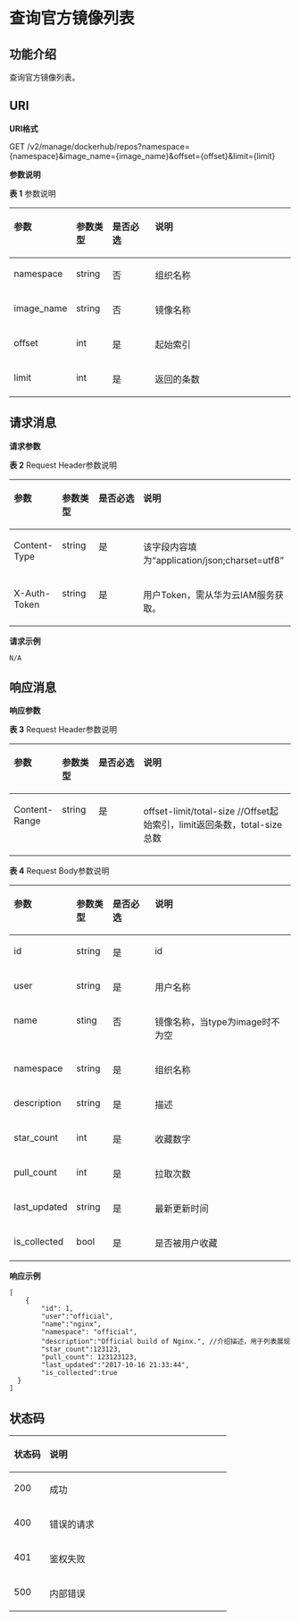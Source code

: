 # 查询官方镜像列表<a name="swr_02_0039"></a>

## 功能介绍<a name="se03aae4436e64394a95dc13b6f233898"></a>

查询官方镜像列表。

## URI<a name="s476df674307e4b04b9545f9575dde042"></a>

**URI格式**

GET /v2/manage/dockerhub/repos?namespace=\{namespace\}&image\_name=\{image\_name\}&offset=\{offset\}&limit=\{limit\}

**参数说明**

**表 1**  参数说明

<a name="table73271639103420"></a>
<table><thead align="left"><tr id="row53291539153419"><th class="cellrowborder" valign="top" width="17%" id="mcps1.2.5.1.1"><p id="p6331539113416"><a name="p6331539113416"></a><a name="p6331539113416"></a>参数</p>
</th>
<th class="cellrowborder" valign="top" width="13%" id="mcps1.2.5.1.2"><p id="p15022419437"><a name="p15022419437"></a><a name="p15022419437"></a>参数类型</p>
</th>
<th class="cellrowborder" valign="top" width="16.04%" id="mcps1.2.5.1.3"><p id="p1450315424313"><a name="p1450315424313"></a><a name="p1450315424313"></a>是否必选</p>
</th>
<th class="cellrowborder" valign="top" width="53.959999999999994%" id="mcps1.2.5.1.4"><p id="p43347399345"><a name="p43347399345"></a><a name="p43347399345"></a>说明</p>
</th>
</tr>
</thead>
<tbody><tr id="row7335939103416"><td class="cellrowborder" valign="top" width="17%" headers="mcps1.2.5.1.1 "><p id="p6843228526"><a name="p6843228526"></a><a name="p6843228526"></a>namespace</p>
</td>
<td class="cellrowborder" valign="top" width="13%" headers="mcps1.2.5.1.2 "><p id="p284310281826"><a name="p284310281826"></a><a name="p284310281826"></a>string</p>
</td>
<td class="cellrowborder" valign="top" width="16.04%" headers="mcps1.2.5.1.3 "><p id="p1884432818210"><a name="p1884432818210"></a><a name="p1884432818210"></a>否</p>
</td>
<td class="cellrowborder" valign="top" width="53.959999999999994%" headers="mcps1.2.5.1.4 "><p id="p776511203467"><a name="p776511203467"></a><a name="p776511203467"></a>组织名称</p>
</td>
</tr>
<tr id="row7426145105916"><td class="cellrowborder" valign="top" width="17%" headers="mcps1.2.5.1.1 "><p id="p5426045125916"><a name="p5426045125916"></a><a name="p5426045125916"></a>image_name</p>
</td>
<td class="cellrowborder" valign="top" width="13%" headers="mcps1.2.5.1.2 "><p id="p2426164585915"><a name="p2426164585915"></a><a name="p2426164585915"></a>string</p>
</td>
<td class="cellrowborder" valign="top" width="16.04%" headers="mcps1.2.5.1.3 "><p id="p134262045165913"><a name="p134262045165913"></a><a name="p134262045165913"></a>否</p>
</td>
<td class="cellrowborder" valign="top" width="53.959999999999994%" headers="mcps1.2.5.1.4 "><p id="p742614555912"><a name="p742614555912"></a><a name="p742614555912"></a>镜像名称</p>
</td>
</tr>
<tr id="row146721128161115"><td class="cellrowborder" valign="top" width="17%" headers="mcps1.2.5.1.1 "><p id="p06735284118"><a name="p06735284118"></a><a name="p06735284118"></a>offset</p>
</td>
<td class="cellrowborder" valign="top" width="13%" headers="mcps1.2.5.1.2 "><p id="p86731328171117"><a name="p86731328171117"></a><a name="p86731328171117"></a>int</p>
</td>
<td class="cellrowborder" valign="top" width="16.04%" headers="mcps1.2.5.1.3 "><p id="p2673928141118"><a name="p2673928141118"></a><a name="p2673928141118"></a>是</p>
</td>
<td class="cellrowborder" valign="top" width="53.959999999999994%" headers="mcps1.2.5.1.4 "><p id="p4673102861117"><a name="p4673102861117"></a><a name="p4673102861117"></a>起始索引</p>
</td>
</tr>
<tr id="row109961738161110"><td class="cellrowborder" valign="top" width="17%" headers="mcps1.2.5.1.1 "><p id="p18996138161115"><a name="p18996138161115"></a><a name="p18996138161115"></a>limit</p>
</td>
<td class="cellrowborder" valign="top" width="13%" headers="mcps1.2.5.1.2 "><p id="p1599653891110"><a name="p1599653891110"></a><a name="p1599653891110"></a>int</p>
</td>
<td class="cellrowborder" valign="top" width="16.04%" headers="mcps1.2.5.1.3 "><p id="p2099715389119"><a name="p2099715389119"></a><a name="p2099715389119"></a>是</p>
</td>
<td class="cellrowborder" valign="top" width="53.959999999999994%" headers="mcps1.2.5.1.4 "><p id="p149971438121120"><a name="p149971438121120"></a><a name="p149971438121120"></a>返回的条数</p>
</td>
</tr>
</tbody>
</table>

## 请求消息<a name="s8246d3afdd6f44dc817ce0c3f2ac7d53"></a>

**请求参数**

**表 2**  Request Header参数说明

<a name="table1410410571231"></a>
<table><thead align="left"><tr id="row5107125716318"><th class="cellrowborder" valign="top" width="17%" id="mcps1.2.5.1.1"><p id="p810811571237"><a name="p810811571237"></a><a name="p810811571237"></a>参数</p>
</th>
<th class="cellrowborder" valign="top" width="13%" id="mcps1.2.5.1.2"><p id="p1377172014469"><a name="p1377172014469"></a><a name="p1377172014469"></a>参数类型</p>
</th>
<th class="cellrowborder" valign="top" width="16%" id="mcps1.2.5.1.3"><p id="p10774320124612"><a name="p10774320124612"></a><a name="p10774320124612"></a>是否必选</p>
</th>
<th class="cellrowborder" valign="top" width="54%" id="mcps1.2.5.1.4"><p id="p19113185715315"><a name="p19113185715315"></a><a name="p19113185715315"></a>说明</p>
</th>
</tr>
</thead>
<tbody><tr id="row10114145712314"><td class="cellrowborder" valign="top" width="17%" headers="mcps1.2.5.1.1 "><p id="p20115185717310"><a name="p20115185717310"></a><a name="p20115185717310"></a>Content-Type</p>
</td>
<td class="cellrowborder" valign="top" width="13%" headers="mcps1.2.5.1.2 "><p id="p15117857734"><a name="p15117857734"></a><a name="p15117857734"></a>string</p>
</td>
<td class="cellrowborder" valign="top" width="16%" headers="mcps1.2.5.1.3 "><p id="p1611814571310"><a name="p1611814571310"></a><a name="p1611814571310"></a>是</p>
</td>
<td class="cellrowborder" valign="top" width="54%" headers="mcps1.2.5.1.4 "><p id="p811912575313"><a name="p811912575313"></a><a name="p811912575313"></a>该字段内容填为“application/json;charset=utf8”</p>
</td>
</tr>
<tr id="row2120115718316"><td class="cellrowborder" valign="top" width="17%" headers="mcps1.2.5.1.1 "><p id="p1212175719310"><a name="p1212175719310"></a><a name="p1212175719310"></a>X-Auth-Token</p>
</td>
<td class="cellrowborder" valign="top" width="13%" headers="mcps1.2.5.1.2 "><p id="p212212571234"><a name="p212212571234"></a><a name="p212212571234"></a>string</p>
</td>
<td class="cellrowborder" valign="top" width="16%" headers="mcps1.2.5.1.3 "><p id="p161241557533"><a name="p161241557533"></a><a name="p161241557533"></a>是</p>
</td>
<td class="cellrowborder" valign="top" width="54%" headers="mcps1.2.5.1.4 "><p id="p11126145719312"><a name="p11126145719312"></a><a name="p11126145719312"></a>用户Token，需从华为云IAM服务获取。</p>
</td>
</tr>
</tbody>
</table>

**请求示例**

```
N/A
```

## 响应消息<a name="sab9be5ce850743859bb238e072f8d1f2"></a>

**响应参数**

**表 3**  Request Header参数说明

<a name="table156464193424"></a>
<table><thead align="left"><tr id="row76531819144218"><th class="cellrowborder" valign="top" width="17%" id="mcps1.2.5.1.1"><p id="p36531719164213"><a name="p36531719164213"></a><a name="p36531719164213"></a>参数</p>
</th>
<th class="cellrowborder" valign="top" width="13%" id="mcps1.2.5.1.2"><p id="p734417231461"><a name="p734417231461"></a><a name="p734417231461"></a>参数类型</p>
</th>
<th class="cellrowborder" valign="top" width="16%" id="mcps1.2.5.1.3"><p id="p11345122316464"><a name="p11345122316464"></a><a name="p11345122316464"></a>是否必选</p>
</th>
<th class="cellrowborder" valign="top" width="54%" id="mcps1.2.5.1.4"><p id="p1966121915428"><a name="p1966121915428"></a><a name="p1966121915428"></a>说明</p>
</th>
</tr>
</thead>
<tbody><tr id="row18663141934215"><td class="cellrowborder" valign="top" width="17%" headers="mcps1.2.5.1.1 "><p id="p15664201917425"><a name="p15664201917425"></a><a name="p15664201917425"></a>Content-Range</p>
</td>
<td class="cellrowborder" valign="top" width="13%" headers="mcps1.2.5.1.2 "><p id="p1566851954211"><a name="p1566851954211"></a><a name="p1566851954211"></a>string</p>
</td>
<td class="cellrowborder" valign="top" width="16%" headers="mcps1.2.5.1.3 "><p id="p167021984211"><a name="p167021984211"></a><a name="p167021984211"></a>是</p>
</td>
<td class="cellrowborder" valign="top" width="54%" headers="mcps1.2.5.1.4 "><p id="p1367171914214"><a name="p1367171914214"></a><a name="p1367171914214"></a>offset-limit/total-size //Offset起始索引，limit返回条数，total-size总数</p>
</td>
</tr>
</tbody>
</table>

**表 4**  Request Body参数说明

<a name="table6912142367"></a>
<table><thead align="left"><tr id="row494101419361"><th class="cellrowborder" valign="top" width="17%" id="mcps1.2.5.1.1"><p id="p495214193611"><a name="p495214193611"></a><a name="p495214193611"></a>参数</p>
</th>
<th class="cellrowborder" valign="top" width="13%" id="mcps1.2.5.1.2"><p id="p1485152416464"><a name="p1485152416464"></a><a name="p1485152416464"></a>参数类型</p>
</th>
<th class="cellrowborder" valign="top" width="16%" id="mcps1.2.5.1.3"><p id="p885382415469"><a name="p885382415469"></a><a name="p885382415469"></a>是否必选</p>
</th>
<th class="cellrowborder" valign="top" width="54%" id="mcps1.2.5.1.4"><p id="p1498214113618"><a name="p1498214113618"></a><a name="p1498214113618"></a>说明</p>
</th>
</tr>
</thead>
<tbody><tr id="row82841121133012"><td class="cellrowborder" valign="top" width="17%" headers="mcps1.2.5.1.1 "><p id="p928482113013"><a name="p928482113013"></a><a name="p928482113013"></a>id</p>
</td>
<td class="cellrowborder" valign="top" width="13%" headers="mcps1.2.5.1.2 "><p id="p02841321193017"><a name="p02841321193017"></a><a name="p02841321193017"></a>string</p>
</td>
<td class="cellrowborder" valign="top" width="16%" headers="mcps1.2.5.1.3 "><p id="p11284162123010"><a name="p11284162123010"></a><a name="p11284162123010"></a>是</p>
</td>
<td class="cellrowborder" valign="top" width="54%" headers="mcps1.2.5.1.4 "><p id="p1619742721416"><a name="p1619742721416"></a><a name="p1619742721416"></a>id</p>
</td>
</tr>
<tr id="row1746432233115"><td class="cellrowborder" valign="top" width="17%" headers="mcps1.2.5.1.1 "><p id="p5464102273118"><a name="p5464102273118"></a><a name="p5464102273118"></a>user</p>
</td>
<td class="cellrowborder" valign="top" width="13%" headers="mcps1.2.5.1.2 "><p id="p5464192215312"><a name="p5464192215312"></a><a name="p5464192215312"></a>string</p>
</td>
<td class="cellrowborder" valign="top" width="16%" headers="mcps1.2.5.1.3 "><p id="p74641322203110"><a name="p74641322203110"></a><a name="p74641322203110"></a>是</p>
</td>
<td class="cellrowborder" valign="top" width="54%" headers="mcps1.2.5.1.4 "><p id="p1946419225319"><a name="p1946419225319"></a><a name="p1946419225319"></a>用户名称</p>
</td>
</tr>
<tr id="row71161739183117"><td class="cellrowborder" valign="top" width="17%" headers="mcps1.2.5.1.1 "><p id="p51165392312"><a name="p51165392312"></a><a name="p51165392312"></a>name</p>
</td>
<td class="cellrowborder" valign="top" width="13%" headers="mcps1.2.5.1.2 "><p id="p311683914319"><a name="p311683914319"></a><a name="p311683914319"></a>sting</p>
</td>
<td class="cellrowborder" valign="top" width="16%" headers="mcps1.2.5.1.3 "><p id="p10116183943114"><a name="p10116183943114"></a><a name="p10116183943114"></a>否</p>
</td>
<td class="cellrowborder" valign="top" width="54%" headers="mcps1.2.5.1.4 "><p id="p1111683912314"><a name="p1111683912314"></a><a name="p1111683912314"></a>镜像名称，当type为image时不为空</p>
</td>
</tr>
<tr id="row69961413365"><td class="cellrowborder" valign="top" width="17%" headers="mcps1.2.5.1.1 "><p id="p1110011416365"><a name="p1110011416365"></a><a name="p1110011416365"></a>namespace</p>
</td>
<td class="cellrowborder" valign="top" width="13%" headers="mcps1.2.5.1.2 "><p id="p1910111473610"><a name="p1910111473610"></a><a name="p1910111473610"></a>string</p>
</td>
<td class="cellrowborder" valign="top" width="16%" headers="mcps1.2.5.1.3 "><p id="p7102121411366"><a name="p7102121411366"></a><a name="p7102121411366"></a>是</p>
</td>
<td class="cellrowborder" valign="top" width="54%" headers="mcps1.2.5.1.4 "><p id="p19103151463617"><a name="p19103151463617"></a><a name="p19103151463617"></a>组织名称</p>
</td>
</tr>
<tr id="row3105101418360"><td class="cellrowborder" valign="top" width="17%" headers="mcps1.2.5.1.1 "><p id="p3107314193615"><a name="p3107314193615"></a><a name="p3107314193615"></a>description</p>
</td>
<td class="cellrowborder" valign="top" width="13%" headers="mcps1.2.5.1.2 "><p id="p2108514163620"><a name="p2108514163620"></a><a name="p2108514163620"></a>string</p>
</td>
<td class="cellrowborder" valign="top" width="16%" headers="mcps1.2.5.1.3 "><p id="p31101214113617"><a name="p31101214113617"></a><a name="p31101214113617"></a>是</p>
</td>
<td class="cellrowborder" valign="top" width="54%" headers="mcps1.2.5.1.4 "><p id="p4802133015153"><a name="p4802133015153"></a><a name="p4802133015153"></a>描述</p>
</td>
</tr>
<tr id="row135101232143711"><td class="cellrowborder" valign="top" width="17%" headers="mcps1.2.5.1.1 "><p id="p35101132143714"><a name="p35101132143714"></a><a name="p35101132143714"></a>star_count</p>
</td>
<td class="cellrowborder" valign="top" width="13%" headers="mcps1.2.5.1.2 "><p id="p151033215376"><a name="p151033215376"></a><a name="p151033215376"></a>int</p>
</td>
<td class="cellrowborder" valign="top" width="16%" headers="mcps1.2.5.1.3 "><p id="p1651014326371"><a name="p1651014326371"></a><a name="p1651014326371"></a>是</p>
</td>
<td class="cellrowborder" valign="top" width="54%" headers="mcps1.2.5.1.4 "><p id="p1434174310235"><a name="p1434174310235"></a><a name="p1434174310235"></a>收藏数字</p>
</td>
</tr>
<tr id="row1476375471517"><td class="cellrowborder" valign="top" width="17%" headers="mcps1.2.5.1.1 "><p id="p1776315541152"><a name="p1776315541152"></a><a name="p1776315541152"></a>pull_count</p>
</td>
<td class="cellrowborder" valign="top" width="13%" headers="mcps1.2.5.1.2 "><p id="p2763754161511"><a name="p2763754161511"></a><a name="p2763754161511"></a>int</p>
</td>
<td class="cellrowborder" valign="top" width="16%" headers="mcps1.2.5.1.3 "><p id="p1576395415156"><a name="p1576395415156"></a><a name="p1576395415156"></a>是</p>
</td>
<td class="cellrowborder" valign="top" width="54%" headers="mcps1.2.5.1.4 "><p id="p11763754141514"><a name="p11763754141514"></a><a name="p11763754141514"></a>拉取次数</p>
</td>
</tr>
<tr id="row1626315614169"><td class="cellrowborder" valign="top" width="17%" headers="mcps1.2.5.1.1 "><p id="p132631064168"><a name="p132631064168"></a><a name="p132631064168"></a>last_updated</p>
</td>
<td class="cellrowborder" valign="top" width="13%" headers="mcps1.2.5.1.2 "><p id="p32635615166"><a name="p32635615166"></a><a name="p32635615166"></a>string</p>
</td>
<td class="cellrowborder" valign="top" width="16%" headers="mcps1.2.5.1.3 "><p id="p7263116181616"><a name="p7263116181616"></a><a name="p7263116181616"></a>是</p>
</td>
<td class="cellrowborder" valign="top" width="54%" headers="mcps1.2.5.1.4 "><p id="p112634661614"><a name="p112634661614"></a><a name="p112634661614"></a>最新更新时间</p>
</td>
</tr>
<tr id="row91872271162"><td class="cellrowborder" valign="top" width="17%" headers="mcps1.2.5.1.1 "><p id="p01871027121618"><a name="p01871027121618"></a><a name="p01871027121618"></a>is_collected</p>
</td>
<td class="cellrowborder" valign="top" width="13%" headers="mcps1.2.5.1.2 "><p id="p618742761619"><a name="p618742761619"></a><a name="p618742761619"></a>bool</p>
</td>
<td class="cellrowborder" valign="top" width="16%" headers="mcps1.2.5.1.3 "><p id="p618720279169"><a name="p618720279169"></a><a name="p618720279169"></a>是</p>
</td>
<td class="cellrowborder" valign="top" width="54%" headers="mcps1.2.5.1.4 "><p id="p818772731619"><a name="p818772731619"></a><a name="p818772731619"></a>是否被用户收藏</p>
</td>
</tr>
</tbody>
</table>

**响应示例**

```
[   
    {
        "id": 1,
        "user":"official",
        "name":"nginx",
        "namespace": "official",
        "description":"Official build of Nginx.", //介绍描述，用于列表展现
        "star_count":123123,
        "pull_count": 123123123,
        "last_updated":"2017-10-16 21:33:44",
        "is_collected":true
  }
]
```

## 状态码<a name="s336c1dbc7af446a1b3cc077ea3f82fc9"></a>

<a name="t33d02fa79e8443868a71c99f411610a5"></a>
<table><thead align="left"><tr id="r9eb80d64e8f34d0db940daa95fc929dd"><th class="cellrowborder" valign="top" width="16.439999999999998%" id="mcps1.1.3.1.1"><p id="a7e51ed73a71e4dc29d0dd4aae3016632"><a name="a7e51ed73a71e4dc29d0dd4aae3016632"></a><a name="a7e51ed73a71e4dc29d0dd4aae3016632"></a>状态码</p>
</th>
<th class="cellrowborder" valign="top" width="83.56%" id="mcps1.1.3.1.2"><p id="aa802d02e21c944f1863435a0d11c7ec1"><a name="aa802d02e21c944f1863435a0d11c7ec1"></a><a name="aa802d02e21c944f1863435a0d11c7ec1"></a>说明</p>
</th>
</tr>
</thead>
<tbody><tr id="r1cc0192c651444db882dde750b14be23"><td class="cellrowborder" valign="top" width="16.439999999999998%" headers="mcps1.1.3.1.1 "><p id="a6a3639a3cb154e17b95c5076c8036471"><a name="a6a3639a3cb154e17b95c5076c8036471"></a><a name="a6a3639a3cb154e17b95c5076c8036471"></a>200</p>
</td>
<td class="cellrowborder" valign="top" width="83.56%" headers="mcps1.1.3.1.2 "><p id="ad54ae639e7f94380a87bfc10cc91a4f0"><a name="ad54ae639e7f94380a87bfc10cc91a4f0"></a><a name="ad54ae639e7f94380a87bfc10cc91a4f0"></a>成功</p>
</td>
</tr>
<tr id="r0bd68000afe546dd9c7a8d3a05991a04"><td class="cellrowborder" valign="top" width="16.439999999999998%" headers="mcps1.1.3.1.1 "><p id="ad46ccdc6b7e04df3b6b5679f7606f434"><a name="ad46ccdc6b7e04df3b6b5679f7606f434"></a><a name="ad46ccdc6b7e04df3b6b5679f7606f434"></a>400</p>
</td>
<td class="cellrowborder" valign="top" width="83.56%" headers="mcps1.1.3.1.2 "><p id="a1f2e8d58145d461781428d28f07a5351"><a name="a1f2e8d58145d461781428d28f07a5351"></a><a name="a1f2e8d58145d461781428d28f07a5351"></a>错误的请求</p>
</td>
</tr>
<tr id="row059261364320"><td class="cellrowborder" valign="top" width="16.439999999999998%" headers="mcps1.1.3.1.1 "><p id="p059261310438"><a name="p059261310438"></a><a name="p059261310438"></a>401</p>
</td>
<td class="cellrowborder" valign="top" width="83.56%" headers="mcps1.1.3.1.2 "><p id="p759261314433"><a name="p759261314433"></a><a name="p759261314433"></a>鉴权失败</p>
</td>
</tr>
<tr id="r19bdef782c164c93917f897241e521f8"><td class="cellrowborder" valign="top" width="16.439999999999998%" headers="mcps1.1.3.1.1 "><p id="a7da68e311c0f4267bacf3cbdb71d1ead"><a name="a7da68e311c0f4267bacf3cbdb71d1ead"></a><a name="a7da68e311c0f4267bacf3cbdb71d1ead"></a>500</p>
</td>
<td class="cellrowborder" valign="top" width="83.56%" headers="mcps1.1.3.1.2 "><p id="aa6fd12cedd8841e29eeeca27c1bdea1a"><a name="aa6fd12cedd8841e29eeeca27c1bdea1a"></a><a name="aa6fd12cedd8841e29eeeca27c1bdea1a"></a>内部错误</p>
</td>
</tr>
</tbody>
</table>

